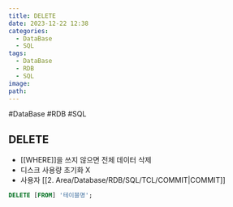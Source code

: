 ```yaml
---
title: DELETE
date: 2023-12-22 12:38
categories:
  - DataBase
  - SQL
tags:
  - DataBase
  - RDB
  - SQL
image: 
path:
---
```

#DataBase #RDB #SQL 

## DELETE

- [[WHERE]]을 쓰지 않으면 전체 데이터 삭제
- 디스크 사용량 초기화 X
- 사용자 [[2. Area/Database/RDB/SQL/TCL/COMMIT|COMMIT]]

```sql
DELETE [FROM] '테이블명';
```